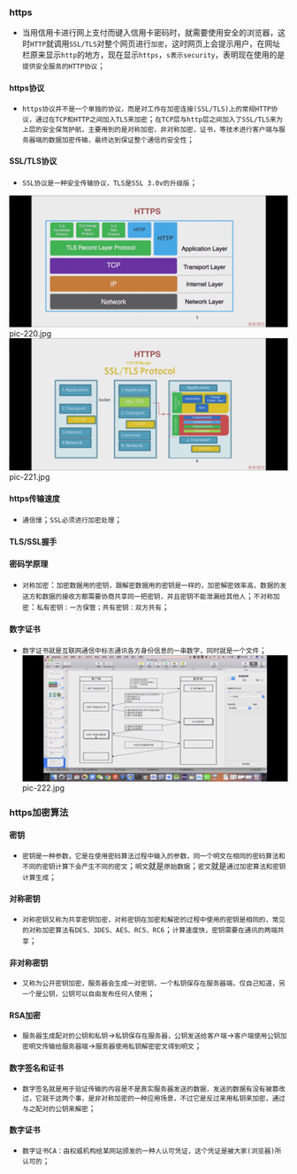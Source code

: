 ### https
+ 当用信用卡进行网上支付而键入信用卡密码时，就需要使用安全的浏览器，这时`HTTP`就调用`SSL/TLS`对整个网页进行`加密`，这时网页上会提示用户，在网址栏原来显示`http`的地方，现在显示`https`，`s表示security`，表明现在使用的是`提供安全服务的HTTP协议`；
#### https协议
+ `https协议并不是一个单独的协议，而是对工作在加密连接(SSL/TLS)上的常规HTTP协议，通过在TCP和HTTP之间加入TLS来加密`；`在TCP层与http层之间加入了SSL/TLS来为上层的安全保驾护航，主要用到的是对称加密，非对称加密，证书，等技术进行客户端与服务器端的数据加密传输，最终达到保证整个通信的安全性`；
#### SSL/TLS协议
+ `SSL协议是一种安全传输协议，TLS是SSL 3.0v的升级版`；

![image](https://github.com/ningbaoqi/ComputerNetWork/blob/master/gif/pic-220.jpg)   pic-220.jpg
![image](https://github.com/ningbaoqi/ComputerNetWork/blob/master/gif/pic-221.jpg)   pic-221.jpg

#### https传输速度
+ `通信慢`；`SSL必须进行加密处理`；
#### TLS/SSL握手
#### 密码学原理
+ `对称加密`：`加密数据用的密钥，跟解密数据用的密钥是一样的，加密解密效率高，数据的发送方和数据的接收方都需要协商共享同一把密钥，并且密钥不能泄漏给其他人`；`不对称加密`：`私有密钥：一方保管；共有密钥：双方共有`；
#### 数字证书
+ `数字证书就是互联网通信中标志通讯各方身份信息的一串数字，同时就是一个文件`；
![image](https://github.com/ningbaoqi/ComputerNetWork/blob/master/gif/pic-222.jpg)   pic-222.jpg

### https加密算法
#### 密钥
+ `密钥是一种参数，它是在使用密码算法过程中输入的参数，同一个明文在相同的密码算法和不同的密钥计算下会产生不同的密文`；`明文`就是`原始数据`；`密文`就是`通过加密算法和密钥计算生成`；
#### 对称密钥
+ `对称密钥又称为共享密钥加密，对称密钥在加密和解密的过程中使用的密钥是相同的，常见的对称加密算法有DES、3DES、AES、RC5、RC6`；`计算速度快，密钥需要在通讯的两端共享`；
#### 非对称密钥
+ `又称为公开密钥加密，服务器会生成一对密钥，一个私钥保存在服务器端，仅自己知道，另一个是公钥，公钥可以自由发布任何人使用`；
#### RSA加密
+ `服务器生成配对的公钥和私钥`->`私钥保存在服务器，公钥发送给客户端`->`客户端使用公钥加密明文传输给服务器端`->`服务器使用私钥解密密文得到明文`；
#### 数字签名和证书
+ `数字签名就是用于验证传输的内容是不是真实服务器发送的数据，发送的数据有没有被篡改过，它就干这两个事，是非对称加密的一种应用场景，不过它是反过来用私钥来加密，通过与之配对的公钥来解密`；
#### 数字证书
+ `数字证书CA：由权威机构给某网站颁发的一种人认可凭证，这个凭证是被大家(浏览器)所认可的`；
